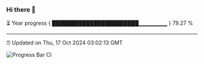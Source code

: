 ### Hi there 👋

⏳ Year progress { ███████████████████████▁▁▁▁▁▁▁ } 79.27 %

---

⏰ Updated on Thu, 17 Oct 2024 03:02:13 GMT

![Progress Bar CI](https://github.com/IshwaranRudhara/GIT-ACTION/workflows/Progress%20Bar%20CI/badge.svg)
